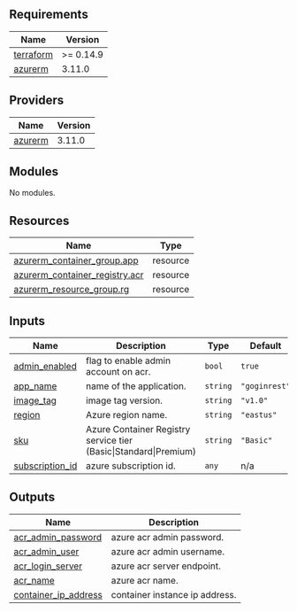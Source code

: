 <!-- BEGIN_TF_DOCS -->
## Requirements

| Name | Version |
|------|---------|
| <a name="requirement_terraform"></a> [terraform](#requirement\_terraform) | >= 0.14.9 |
| <a name="requirement_azurerm"></a> [azurerm](#requirement\_azurerm) | 3.11.0 |

## Providers

| Name | Version |
|------|---------|
| <a name="provider_azurerm"></a> [azurerm](#provider\_azurerm) | 3.11.0 |

## Modules

No modules.

## Resources

| Name | Type |
|------|------|
| [azurerm_container_group.app](https://registry.terraform.io/providers/hashicorp/azurerm/3.11.0/docs/resources/container_group) | resource |
| [azurerm_container_registry.acr](https://registry.terraform.io/providers/hashicorp/azurerm/3.11.0/docs/resources/container_registry) | resource |
| [azurerm_resource_group.rg](https://registry.terraform.io/providers/hashicorp/azurerm/3.11.0/docs/resources/resource_group) | resource |

## Inputs

| Name | Description | Type | Default | Required |
|------|-------------|------|---------|:--------:|
| <a name="input_admin_enabled"></a> [admin\_enabled](#input\_admin\_enabled) | flag to enable admin account on acr. | `bool` | `true` | no |
| <a name="input_app_name"></a> [app\_name](#input\_app\_name) | name of the application. | `string` | `"goginrest"` | no |
| <a name="input_image_tag"></a> [image\_tag](#input\_image\_tag) | image tag version. | `string` | `"v1.0"` | no |
| <a name="input_region"></a> [region](#input\_region) | Azure region name. | `string` | `"eastus"` | no |
| <a name="input_sku"></a> [sku](#input\_sku) | Azure Container Registry service tier (Basic\|Standard\|Premium) | `string` | `"Basic"` | no |
| <a name="input_subscription_id"></a> [subscription\_id](#input\_subscription\_id) | azure subscription id. | `any` | n/a | yes |

## Outputs

| Name | Description |
|------|-------------|
| <a name="output_acr_admin_password"></a> [acr\_admin\_password](#output\_acr\_admin\_password) | azure acr admin password. |
| <a name="output_acr_admin_user"></a> [acr\_admin\_user](#output\_acr\_admin\_user) | azure acr admin username. |
| <a name="output_acr_login_server"></a> [acr\_login\_server](#output\_acr\_login\_server) | azure acr server endpoint. |
| <a name="output_acr_name"></a> [acr\_name](#output\_acr\_name) | azure acr name. |
| <a name="output_container_ip_address"></a> [container\_ip\_address](#output\_container\_ip\_address) | container instance ip address. |
<!-- END_TF_DOCS -->